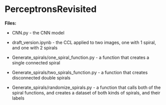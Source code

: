 # PerceptronsRevisited

**Files:**

- CNN.py - the CNN model

- draft_version.ipynb - the CCL applied to two images, one with 1 spiral, and one with 2 spirals

- Generate_spirals/one_spiral_function.py - a function that creates a single connected spiral

- Generate_spirals/two_spirals_function.py - a function that creates disconnected double spirals

- Generate_spirals/randomize_spirals.py - a function that calls both of the spiral functions, and creates a dataset of both kinds of spirals, and their labels
